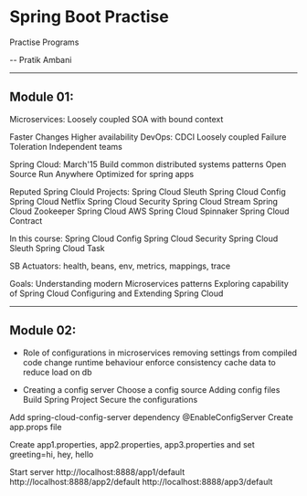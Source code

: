 # Spring Boot Practise

Practise Programs

-- Pratik Ambani


----------
Module 01:
----------
Microservices:
Loosely coupled SOA with bound context

Faster Changes
Higher availability
DevOps: CDCI
Loosely coupled
Failure Toleration
Independent teams

Spring Cloud:
March'15
Build common distributed systems patterns
Open Source
Run Anywhere
Optimized for spring apps

Reputed Spring Clould Projects:
Spring Cloud Sleuth
Spring Cloud Config
Spring Cloud Netflix
Spring Cloud Security
Spring Cloud Stream
Spring Cloud Zookeeper
Spring Cloud AWS
Spring Cloud Spinnaker
Spring Cloud Contract

In this course:
Spring Cloud Config
Spring Cloud Security
Spring Cloud Sleuth
Spring Cloud Task

SB Actuators:
health, beans, env, metrics, mappings, trace

Goals:
Understanding modern Microservices patterns
Exploring capability of Spring Cloud
Configuring and Extending Spring Cloud



----------
Module 02:
----------

* Role of configurations in microservices
    removing settings from compiled code
    change runtime behaviour
    enforce consistency
    cache data to reduce load on db

* Creating a config server
    Choose a config source
    Adding config files
    Build Spring Project
    Secure the configurations

Add spring-cloud-config-server dependency
@EnableConfigServer
Create app.props file

Create app1.properties, app2.properties, app3.properties
and set greeting=hi, hey, hello

Start server
http://localhost:8888/app1/default
http://localhost:8888/app2/default
http://localhost:8888/app3/default